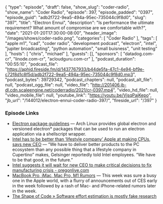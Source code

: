 {
  "type": "episode",
  "draft": false,
  "show_slug": "coder-radio",
  "show_name": "Coder Radio",
  "episode": 397,
  "episode_padded": "0397",
  "episode_guid": "adb2f722-9ea5-494a-95ec-735044c9f8d0",
  "slug": "397",
  "title": "Electron Ennui",
  "description": "Is performance the ultimate requirement? What amount of compromise are we comfortable with?",
  "date": "2021-01-20T17:30:00-08:00",
  "header_image": "/images/shows/coder-radio.png",
  "categories": [
    "Coder Radio"
  ],
  "tags": [
    "apple m1",
    "cad",
    "coder radio",
    "development podcast",
    "electron",
    "intel",
    "jupiter broadcasting",
    "python automation",
    "small buisness",
    "unit testing"
  ],
  "hosts": [
    "chris",
    "michael"
  ],
  "guests": [],
  "sponsors": [
    "datadog.com-cr",
    "linode.com-cr",
    "acloudguru.com-cr"
  ],
  "podcast_duration": "00:55:10",
  "podcast_file": "https://aphid.fireside.fm/d/1437767933/b44de5fa-47c1-4e94-bf9e-c72f8d1c8f5d/adb2f722-9ea5-494a-95ec-735044c9f8d0.mp3",
  "podcast_bytes": 39729342,
  "podcast_chapters": null,
  "podcast_alt_file": null,
  "podcast_ogg_file": null,
  "video_file": "http://201406.jb-dl.cdn.scaleengine.net/coderradio/2021/cr-0397.mp4",
  "video_hd_file": null,
  "video_mobile_file": null,
  "youtube_link": "https://youtu.be/VjsqPajKepo",
  "jb_url": "/144012/electron-ennui-coder-radio-397/",
  "fireside_url": "/397"
}


### Episode Links

  * [Electron package guidelines](https://wiki.archlinux.org/index.php/Electron_package_guidelines "Electron package guidelines") — Arch Linux provides global electron and versioned electron* packages that can be used to run an electron application via a shellscript wrapper.
  * [Intel has to be better than ‘lifestyle company’ Apple at making CPUs, says new CEO](https://www.theverge.com/2021/1/15/22232554/intel-ceo-apple-lifestyle-company-cpus-comment "Intel has to be better than ‘lifestyle company’ Apple at making CPUs, says new CEO") — “We have to deliver better products to the PC ecosystem than any possible thing that a lifestyle company in Cupertino” makes, Gelsinger reportedly told Intel employees. “We have to be that good, in the future.”
  * [Intel suggests it will wait for new CEO to make critical decisions to fix manufacturing crisis - oregonlive.com](https://www.oregonlive.com/silicon-forest/2021/01/intel-will-wait-for-new-ceo-to-make-critical-decisions-on-manufacturing-crisis.html "Intel suggests it will wait for new CEO to make critical decisions to fix manufacturing crisis - oregonlive.com")
  * [MacBook Pro, iMac, Mac Pro, M1 Rumors](https://www.macrumors.com/2021/01/16/top-stories-macbook-pro-imac-rumors/ "MacBook Pro, iMac, Mac Pro, M1 Rumors") — This week was sure a busy one in the Apple world, with a flurry of announcements out of CES early in the week followed by a rash of Mac- and iPhone-related rumors later in the week.
  * [The Shape of Code » Software effort estimation is mostly fake research](http://shape-of-code.coding-guidelines.com/2021/01/17/software-effort-estimation-is-mostly-fake-research/ "The Shape of Code » Software effort estimation is mostly fake research")


